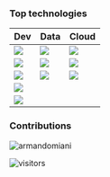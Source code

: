 ### Top technologies

| Dev                                                                                                                                	| Data                                                                                                                                	| Cloud                                                                                                                               	|
|------------------------------------------------------------------------------------------------------------------------------------	|-------------------------------------------------------------------------------------------------------------------------------------	|-------------------------------------------------------------------------------------------------------------------------------------	|
| ![](https://img.shields.io/static/v1?label=&message=Bash%20Scripting&color=3776AB&logo=Linux&logoColor=FFFFFF&style=for-the-badge) 	| ![](https://img.shields.io/static/v1?label=&message=MySQL&color=F4B400&logo=MySQL&logoColor=FFFFFF&style=for-the-badge)             	| ![](https://img.shields.io/static/v1?label=&message=BigQuery&color=0F9D58&logo=Google%20Cloud&logoColor=FFFFFF&style=for-the-badge) 	|
| ![](https://img.shields.io/static/v1?label=&message=Python&color=3776AB&logo=Python&logoColor=FFFFFF&style=for-the-badge)          	| ![](https://img.shields.io/static/v1?label=&message=BigQuery&color=F4B400&logo=Google%20Cloud&logoColor=FFFFFF&style=for-the-badge) 	| ![](https://img.shields.io/static/v1?label=&message=Docker&color=0F9D58&logo=Docker&logoColor=FFFFFF&style=for-the-badge)           	|
| ![](https://img.shields.io/static/v1?label=&message=Flask&color=3776AB&logo=Flask&logoColor=FFFFFF&style=for-the-badge)            	| ![](https://img.shields.io/static/v1?label=&message=Redis&color=F4B400&logo=Linux&logoColor=FFFFFF&style=for-the-badge)             	| ![](https://img.shields.io/static/v1?label=&message=Kubernetes&color=0F9D58&logo=Kubernetes&logoColor=FFFFFF&style=for-the-badge)   	|
| ![](https://img.shields.io/static/v1?label=&message=PHP&color=3776AB&logo=PHP&logoColor=FFFFFF&style=for-the-badge)                	|                                                                                                                                     	|                                                                                                                                     	|
| ![](https://img.shields.io/static/v1?label=&message=Laravel&color=3776AB&logo=Laravel&logoColor=FFFFFF&style=for-the-badge)        	|                                                                                                                                     	|                                                                                                                                     	|

### Contributions 

<img src="https://github-readme-stats.vercel.app/api?username=armandomiani&show_icons=true&count_private=true" alt="armandomiani" />
<p><img src="https://visitor-badge.glitch.me/badge?page_id=armandomiani.armandomiani" alt="visitors"></p>
